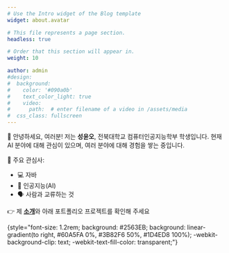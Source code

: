 ```yaml
---
# Use the Intro widget of the Blog template
widget: about.avatar

# This file represents a page section.
headless: true

# Order that this section will appear in.
weight: 10

author: admin
#design:
#  background:
#    color: '#090a0b'
#    text_color_light: true
#    video:
#      path:  # enter filename of a video in /assets/media
#  css_class: fullscreen
---
```


👋 안녕하세요, 여러분! 저는 **성윤오**, 전북대학교 컴퓨터인공지능학부 학생입니다. 현재 AI 분야에 대해 관심이 있으며, 여러 분야에 대해 경험을 쌓는 중입니다.

📌 주요 관심사:

- 💻 자바
- 🤖 인공지능(AI)
- 🗣 사람과 교류하는 것

👉 제 <span style="color:#EF4444; font-weight:bold;">[소개](/about/)</span>와 아래 포트폴리오 프로젝트를 확인해 주세요

{style="font-size: 1.2rem; background: #2563EB; background: linear-gradient(to right, #60A5FA 0%, #3B82F6 50%, #1D4ED8 100%); -webkit-background-clip: text; -webkit-text-fill-color: transparent;"}
